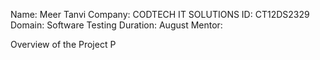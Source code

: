 Name: Meer Tanvi
Company: CODTECH IT SOLUTIONS
ID: CT12DS2329
Domain: Software Testing
Duration: August
Mentor: 

Overview of the Project
P
